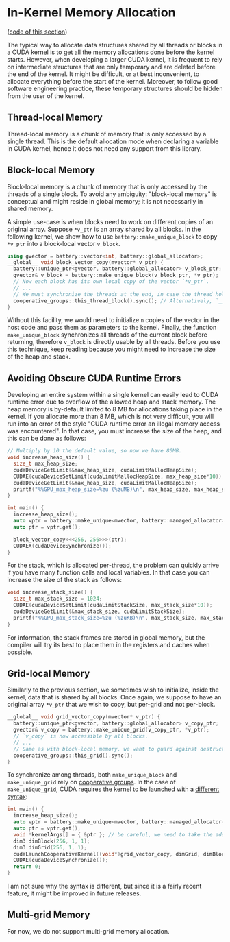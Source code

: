 # In-Kernel Memory Allocation

([code of this section](https://github.com/lattice-land/cuda-battery/tree/v1.0.0/demo/src/inkernel_allocation.cpp))

The typical way to allocate data structures shared by all threads or blocks in a CUDA kernel is to get all the memory allocations done before the kernel starts.
However, when developing a larger CUDA kernel, it is frequent to rely on intermediate structures that are only temporary and are deleted before the end of the kernel.
It might be difficult, or at best inconvenient, to allocate everything before the start of the kernel.
Moreover, to follow good software engineering practice, these temporary structures should be hidden from the user of the kernel.

## Thread-local Memory

Thread-local memory is a chunk of memory that is only accessed by a single thread.
This is the default allocation mode when declaring a variable in CUDA kernel, hence it does not need any support from this library.

## Block-local Memory

Block-local memory is a chunk of memory that is only accessed by the threads of a single block.
To avoid any ambiguity: "block-local memory" is conceptual and might reside in global memory; it is not necessarily in shared memory.

A simple use-case is when blocks need to work on different copies of an original array.
Suppose `*v_ptr` is an array shared by all blocks.
In the following kernel, we show how to use `battery::make_unique_block` to copy `*v_ptr` into a block-local vector `v_block`.

```c++
using gvector = battery::vector<int, battery::global_allocator>;
__global__ void block_vector_copy(mvector* v_ptr) {
  battery::unique_ptr<gvector, battery::global_allocator> v_block_ptr;
  gvector& v_block = battery::make_unique_block(v_block_ptr, *v_ptr);
  // Now each block has its own local copy of the vector `*v_ptr`.
  // ...
  // We must synchronize the threads at the end, in case the thread holding the pointer in `unique_ptr` terminates before the other.
  cooperative_groups::this_thread_block().sync(); // Alternatively, `__syncthreads();`
}
```

Without this facility, we would need to initialize `n` copies of the vector in the host code and pass them as parameters to the kernel.
Finally, the function `make_unique_block` synchronizes all threads of the current block before returning, therefore `v_block` is directly usable by all threads.
Before you use this technique, keep reading because you might need to increase the size of the heap and stack.

## Avoiding Obscure CUDA Runtime Errors

Developing an entire system within a single kernel can easily lead to CUDA runtime error due to overflow of the allowed heap and stack memory.
The heap memory is by-default limited to 8 MB for allocations taking place in the kernel.
If you allocate more than 8 MB, which is not very difficult, you will run into an error of the style "CUDA runtime error an illegal memory access was encountered".
In that case, you must increase the size of the heap, and this can be done as follows:

```c++
// Multiply by 10 the default value, so now we have 80MB.
void increase_heap_size() {
  size_t max_heap_size;
  cudaDeviceGetLimit(&max_heap_size, cudaLimitMallocHeapSize);
  CUDAE(cudaDeviceSetLimit(cudaLimitMallocHeapSize, max_heap_size*10));
  cudaDeviceGetLimit(&max_heap_size, cudaLimitMallocHeapSize);
  printf("%%GPU_max_heap_size=%zu (%zuMB)\n", max_heap_size, max_heap_size/1000/1000);
}

int main() {
  increase_heap_size();
  auto vptr = battery::make_unique<mvector, battery::managed_allocator>(100000, 42);
  auto ptr = vptr.get();

  block_vector_copy<<<256, 256>>>(ptr);
  CUDAEX(cudaDeviceSynchronize());
}
```

For the stack, which is allocated per-thread, the problem can quickly arrive if you have many function calls and local variables.
In that case you can increase the size of the stack as follows:

```c++
void increase_stack_size() {
  size_t max_stack_size = 1024;
  CUDAE(cudaDeviceSetLimit(cudaLimitStackSize, max_stack_size*10));
  cudaDeviceGetLimit(&max_stack_size, cudaLimitStackSize);
  printf("%%GPU_max_stack_size=%zu (%zuKB)\n", max_stack_size, max_stack_size/1000);
}
```

For information, the stack frames are stored in global memory, but the compiler will try its best to place them in the registers and caches when possible.

## Grid-local Memory

Similarly to the previous section, we sometimes wish to initialize, inside the kernel, data that is shared by all blocks.
Once again, we suppose to have an original array `*v_ptr` that we wish to copy, but per-grid and not per-block.

```c++
__global__ void grid_vector_copy(mvector* v_ptr) {
  battery::unique_ptr<gvector, battery::global_allocator> v_copy_ptr;
  gvector& v_copy = battery::make_unique_grid(v_copy_ptr, *v_ptr);
  // `v_copy` is now accessible by all blocks.
  // ...
  // Same as with block-local memory, we want to guard against destructing the pointer too early.
  cooperative_groups::this_grid().sync();
}
```

To synchronize among threads, both `make_unique_block` and `make_unique_grid` rely on [cooperative groups](https://docs.nvidia.com/cuda/cuda-c-programming-guide/index.html#cooperative-groups).
In the case of `make_unique_grid`, CUDA requires the kernel to be launched with a [different syntax](https://docs.nvidia.com/cuda/cuda-c-programming-guide/index.html#grid-synchronization):

```c++
int main() {
  increase_heap_size();
  auto vptr = battery::make_unique<mvector, battery::managed_allocator>(100000, 42);
  auto ptr = vptr.get();
  void *kernelArgs[] = { &ptr }; // be careful, we need to take the address of the parameter we wish to pass.
  dim3 dimBlock(256, 1, 1);
  dim3 dimGrid(256, 1, 1);
  cudaLaunchCooperativeKernel((void*)grid_vector_copy, dimGrid, dimBlock, kernelArgs);
  CUDAE(cudaDeviceSynchronize());
  return 0;
}
```

I am not sure why the syntax is different, but since it is a fairly recent feature, it might be improved in future releases.

## Multi-grid Memory

For now, we do not support multi-grid memory allocation.
